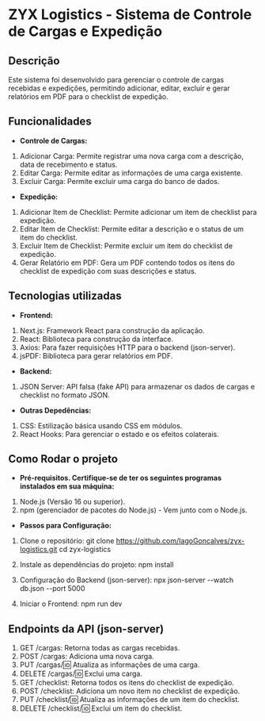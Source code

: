 # ZYX Logistics - Sistema de Controle de Cargas e Expedição

## Descrição
Este sistema foi desenvolvido para gerenciar o controle de cargas recebidas e expedições, permitindo adicionar, editar, excluir e gerar relatórios em PDF para o checklist de expedição.

## Funcionalidades
- **Controle de Cargas:**
1. Adicionar Carga: Permite registrar uma nova carga com a descrição, data de recebimento e status.
2. Editar Carga: Permite editar as informações de uma carga existente.
3. Excluir Carga: Permite excluir uma carga do banco de dados.

- **Expedição:**
1. Adicionar Item de Checklist: Permite adicionar um item de checklist para expedição.
2. Editar Item de Checklist: Permite editar a descrição e o status de um item do checklist.
3. Excluir Item de Checklist: Permite excluir um item do checklist de expedição.
4. Gerar Relatório em PDF: Gera um PDF contendo todos os itens do checklist de expedição com suas descrições e status.

## Tecnologias utilizadas
- **Frontend:**
1. Next.js: Framework React para construção da aplicação.
2. React: Biblioteca para construção da interface.
3. Axios: Para fazer requisições HTTP para o backend (json-server).
4. jsPDF: Biblioteca para gerar relatórios em PDF.

- **Backend:**
1. JSON Server: API falsa (fake API) para armazenar os dados de cargas e checklist no formato JSON.

- **Outras Depedências:**
1. CSS: Estilização básica usando CSS em módulos.
2. React Hooks: Para gerenciar o estado e os efeitos colaterais.

## Como Rodar o projeto
- **Pré-requisitos. Certifique-se de ter os seguintes programas instalados em sua máquina:**
1. Node.js (Versão 16 ou superior).
2. npm (gerenciador de pacotes do Node.js) - Vem junto com o Node.js.

- **Passos para Configuração:**
1. Clone o repositório:
git clone https://github.com/IagoGoncalves/zyx-logistics.git
cd zyx-logistics

2. Instale as dependências do projeto:
npm install

3. Configuração do Backend (json-server):
npx json-server --watch db.json --port 5000

4. Iniciar o Frontend:
npm run dev

## Endpoints da API (json-server)
1. GET /cargas: Retorna todas as cargas recebidas.
2. POST /cargas: Adiciona uma nova carga.
3. PUT /cargas/:id: Atualiza as informações de uma carga.
4. DELETE /cargas/:id: Exclui uma carga.
5. GET /checklist: Retorna todos os itens do checklist de expedição.
6. POST /checklist: Adiciona um novo item no checklist de expedição.
7. PUT /checklist/:id: Atualiza as informações de um item do checklist.
8. DELETE /checklist/:id: Exclui um item do checklist.